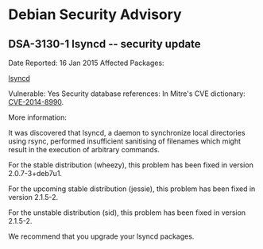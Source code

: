 
Debian Security Advisory
========================


DSA-3130-1 lsyncd -- security update
------------------------------------



Date Reported:
16 Jan 2015
Affected Packages:

[lsyncd](https://packages.debian.org/src:lsyncd)

Vulnerable:
Yes
Security database references:
In Mitre's CVE dictionary: [CVE-2014-8990](https://security-tracker.debian.org/tracker/CVE-2014-8990).  

More information:

It was discovered that lsyncd, a daemon to synchronize local directories
using rsync, performed insufficient sanitising of filenames which might
result in the execution of arbitrary commands.


For the stable distribution (wheezy), this problem has been fixed in
version 2.0.7-3+deb7u1.


For the upcoming stable distribution (jessie), this problem has been
fixed in version 2.1.5-2.


For the unstable distribution (sid), this problem has been fixed in
version 2.1.5-2.


We recommend that you upgrade your lsyncd packages.






